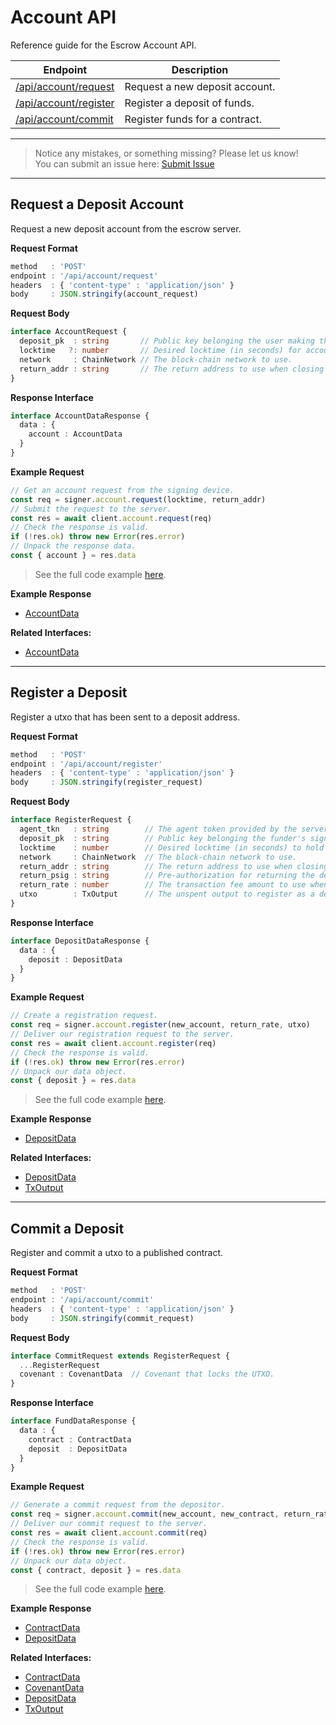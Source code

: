 # Account API

Reference guide for the Escrow Account API.

| Endpoint | Description |
|----------|-------------|
| [/api/account/request](#request-a-deposit-account) | Request a new deposit account. |
| [/api/account/register](#register-a-deposit-utxo)  | Register a deposit of funds.   |
| [/api/account/commit](#commit-a-deposit-utxo)      | Register funds for a contract. |

---
> Notice any mistakes, or something missing? Please let us know!  
> You can submit an issue here: [Submit Issue](https://github.com/BitEscrow/escrow-core/issues/new/choose)

---

## Request a Deposit Account

Request a new deposit account from the escrow server.

**Request Format**

```ts
method   : 'POST'
endpoint : '/api/account/request'
headers  : { 'content-type' : 'application/json' }
body     : JSON.stringify(account_request)
```

**Request Body**

```ts
interface AccountRequest {
  deposit_pk  : string       // Public key belonging the user making the deposit.
  locktime   ?: number       // Desired locktime (in seconds) for account recovery.
  network     : ChainNetwork // The block-chain network to use.
  return_addr : string       // The return address to use when closing the deposit.
}
```

**Response Interface**

```ts
interface AccountDataResponse {
  data : {
    account : AccountData
  }
}
```

**Example Request**

```ts
// Get an account request from the signing device.
const req = signer.account.request(locktime, return_addr)
// Submit the request to the server.
const res = await client.account.request(req)
// Check the response is valid.
if (!res.ok) throw new Error(res.error)
// Unpack the response data.
const { account } = res.data
```

> See the full code example [here](https://github.com/BitEscrow/escrow-core/tree/master/demo/api/account/request.ts).

**Example Response**

- [AccountData](../examples/AccountData.md)

**Related Interfaces:**

- [AccountData](../data/account.md#account-data)

---

## Register a Deposit

Register a utxo that has been sent to a deposit address.

**Request Format**

```ts
method   : 'POST'
endpoint : '/api/account/register'
headers  : { 'content-type' : 'application/json' }
body     : JSON.stringify(register_request)
```

**Request Body**

```ts
interface RegisterRequest {
  agent_tkn   : string        // The agent token provided by the server.
  deposit_pk  : string        // Public key belonging the funder's signing device.
  locktime    : number        // Desired locktime (in seconds) to hold funds in escrow.
  network     : ChainNetwork  // The block-chain network to use.
  return_addr : string        // The return address to use when closing the deposit.
  return_psig : string        // Pre-authorization for returning the deposit.
  return_rate : number        // The transaction fee amount to use when closing the deposit.
  utxo        : TxOutput      // The unspent output to register as a deposit.
}
```

**Response Interface**

```ts
interface DepositDataResponse {
  data : {
    deposit : DepositData
  }
}
```

**Example Request**

```ts
// Create a registration request.
const req = signer.account.register(new_account, return_rate, utxo)
// Deliver our registration request to the server.
const res = await client.account.register(req)
// Check the response is valid.
if (!res.ok) throw new Error(res.error)
// Unpack our data object.
const { deposit } = res.data
```

> See the full code example [here](https://github.com/BitEscrow/escrow-core/tree/master/demo/api/account/register.ts).

**Example Response**

- [DepositData](../examples/DepositData.md)

**Related Interfaces:**

- [DepositData](../data/deposit.md#deposit-data)
- [TxOutput](../data/deposit.md#tx-output)

---

## Commit a Deposit

Register and commit a utxo to a published contract.

**Request Format**

```ts
method   : 'POST'
endpoint : '/api/account/commit'
headers  : { 'content-type' : 'application/json' }
body     : JSON.stringify(commit_request)
```

**Request Body**

```ts
interface CommitRequest extends RegisterRequest {
  ...RegisterRequest
  covenant : CovenantData  // Covenant that locks the UTXO.
}
```

**Response Interface**

```ts
interface FundDataResponse {
  data : {
    contract : ContractData
    deposit  : DepositData
  }
}
```

**Example Request**

```ts
// Generate a commit request from the depositor.
const req = signer.account.commit(new_account, new_contract, return_rate, utxo)
// Deliver our commit request to the server.
const res = await client.account.commit(req)
// Check the response is valid.
if (!res.ok) throw new Error(res.error)
// Unpack our data object.
const { contract, deposit } = res.data
```

> See the full code example [here](https://github.com/BitEscrow/escrow-core/tree/master/demo/api/account/commit.ts).

**Example Response**

- [ContractData](../examples/ContractData.md)
- [DepositData](../examples/DepositData.md)

**Related Interfaces:**

- [ContractData](../data/contract.md#contract-data)
- [CovenantData](../data/deposit.md#covenant-data)
- [DepositData](../data/deposit.md#deposit-data)
- [TxOutput](../data/deposit.md#tx-output)
